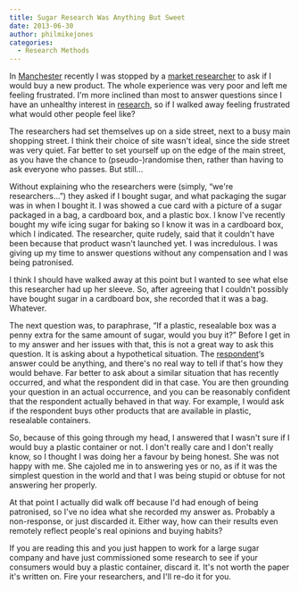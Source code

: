 ```yaml
---
title: Sugar Research Was Anything But Sweet
date: 2013-06-30
author: philmikejones
categories:
  - Research Methods
---
```


In <a class="zem_slink" title="Manchester" href="http://maps.google.com/maps?ll=53.4666666667,-2.23333333333&spn=0.1,0.1&q=53.4666666667,-2.23333333333 (Manchester)&t=h" target="_blank" rel="geolocation">Manchester</a> recently I was stopped by a <a class="zem_slink" title="Market research" href="http://en.wikipedia.org/wiki/Market_research" target="_blank" rel="wikipedia">market researcher</a> to ask if I would buy a new product. The whole experience was very poor and left me feeling frustrated. I'm more inclined than most to answer questions since I have an unhealthy interest in <a class="zem_slink" title="Research" href="http://en.wikipedia.org/wiki/Research" target="_blank" rel="wikipedia">research</a>, so if I walked away feeling frustrated what would other people feel like?

The researchers had set themselves up on a side street, next to a busy main shopping street. I think their choice of site wasn't ideal, since the side street was very quiet. Far better to set yourself up on the edge of the main street, as you have the chance to (pseudo-)randomise then, rather than having to ask everyone who passes. But still&#8230;

Without explaining who the researchers were (simply, &#8220;we're researchers&#8230;&#8221;) they asked if I bought sugar, and what packaging the sugar was in when I bought it. I was showed a cue card with a picture of a sugar packaged in a bag, a cardboard box, and a plastic box. I know I've recently bought my wife icing sugar for baking so I know it was in a cardboard box, which I indicated. The researcher, quite rudely, said that it couldn't have been because that product wasn't launched yet. I was incredulous. I was giving up my time to answer questions without any compensation and I was being patronised.

I think I should have walked away at this point but I wanted to see what else this researcher had up her sleeve. So, after agreeing that I couldn't possibly have bought sugar in a cardboard box, she recorded that it was a bag. Whatever.

The next question was, to paraphrase, &#8220;If a plastic, resealable box was a penny extra for the same amount of sugar, would you buy it?&#8221; Before I get in to my answer and her issues with that, this is not a great way to ask this question. It is asking about a hypothetical situation. The <a class="zem_slink" title="Respondent" href="http://en.wikipedia.org/wiki/Respondent" target="_blank" rel="wikipedia">respondent</a>&#8216;s answer could be anything, and there's no real way to tell if that's how they would behave. Far better to ask about a similar situation that has recently occurred, and what the respondent did in that case. You are then grounding your question in an actual occurrence, and you can be reasonably confident that the respondent actually behaved in that way. For example, I would ask if the respondent buys other products that are available in plastic, resealable containers.

So, because of this going through my head, I answered that I wasn't sure if I would buy a plastic container or not. I don't really care and I don't really know, so I thought I was doing her a favour by being honest. She was not happy with me. She cajoled me in to answering yes or no, as if it was the simplest question in the world and that I was being stupid or obtuse for not answering her properly.

At that point I actually did walk off because I'd had enough of being patronised, so I've no idea what she recorded my answer as. Probably a non-response, or just discarded it. Either way, how can their results even remotely reflect people's real opinions and buying habits?

If you are reading this and you just happen to work for a large sugar company and have just commissioned some research to see if your consumers would buy a plastic container, discard it. It's not worth the paper it's written on. Fire your researchers, and I'll re-do it for you.